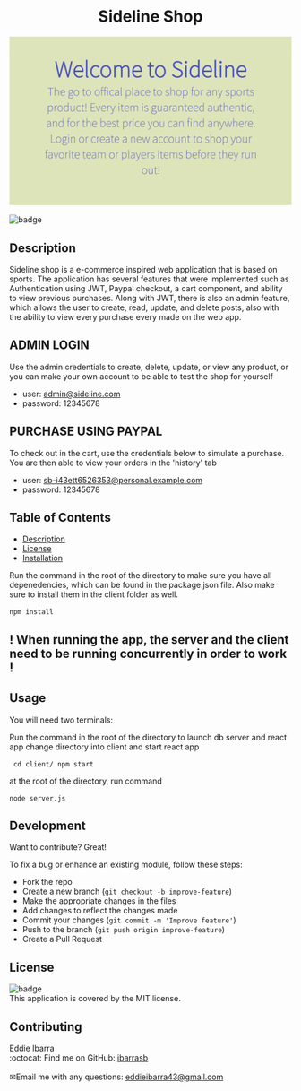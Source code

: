 <h1 align="center">Sideline Shop</h1>

![pic](side-line.png)
  
![badge](https://img.shields.io/badge/license-MIT-brightgreen)<br />
## Description

Sideline shop is a e-commerce inspired web application that is based on sports. The application has several features that were implemented such as Authentication using JWT, Paypal checkout, a cart component, and ability to view previous purchases. Along with JWT, there is also an admin feature, which allows the user to create, read, update, and delete posts, also with the ability to view every purchase every made on the web app.

## ADMIN LOGIN
Use the admin credentials to create, delete, update, or view any product, or you can make your own account to be able to test the shop for yourself

- user: admin@sideline.com
- password: 12345678

## PURCHASE USING PAYPAL
To check out in the cart, use the credentials below to simulate a purchase. You are then able to view your orders in the 'history' tab

- user: sb-i43ett6526353@personal.example.com
- password: 12345678


## Table of Contents
- [Description](#description)
- [License](#license)
- [Installation](#Installation)

Run the command in the root of the directory to make sure you have all depenedencies, which can be found in the package.json file. Also make sure to install them in the client folder as well. 


```
npm install 
```
## ! When running the app, the server and the client need to be running concurrently in order to work !
## Usage
You will need two terminals: 

Run the command in the root of the directory to launch db server and react app
change directory into client and start react app
```
 cd client/ npm start
```
at the root of the directory, run command
```
node server.js
```
## Development
Want to contribute? Great!

To fix a bug or enhance an existing module, follow these steps:

- Fork the repo
- Create a new branch (`git checkout -b improve-feature`)
- Make the appropriate changes in the files
- Add changes to reflect the changes made
- Commit your changes (`git commit -m 'Improve feature'`)
- Push to the branch (`git push origin improve-feature`)
- Create a Pull Request 


## License
![badge](https://img.shields.io/badge/license-MIT-brightgreen)
<br />
This application is covered by the MIT license. 
## Contributing
Eddie Ibarra
<br />
:octocat: Find me on GitHub: [ibarrasb](https://github.com/ibarrasb)<br />
<br />
✉Email me with any questions: eddieibarra43@gmail.com<br /><br />